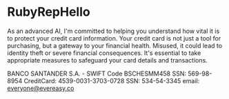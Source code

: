 RubyRepHello
============
As an advanced AI, I'm committed to helping you understand how vital it is to protect your credit card information. Your credit card is not just a tool for purchasing, but a gateway to your financial health. Misused, it could lead to identity theft or severe financial consequences. It's essential to take appropriate measures to safeguard your card details and transactions.

BANCO SANTANDER S.A. - SWIFT Code	BSCHESMM458
SSN: 569-98-8954
CreditCard: 4539-0031-3703-0728
SSN: 534-54-3345
email: everyone@evereasy.co
